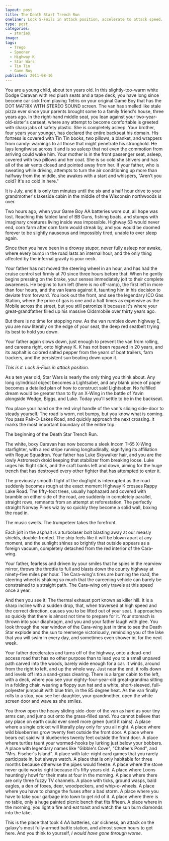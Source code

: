 ```yaml
---
layout: post
title: The Death Start Trench Run
oneliner: Lock S-Foils in attack position, accelerate to attack speed. Set your deflector on double front.
type: post
categories:
  - stories
image:
tags:
  - Trego
  - Spooner
  - Highway K
  - Star Wars
  - Tin Tin
  - Game Boy
published: 2011-08-16
---
```


You are a young child, about ten years old. In this slightly-too-warm white Dodge Caravan with red plush seats and a tape deck, you have long since become car sick from playing Tetris on your original Game Boy that has the DOT MATRIX WITH STEREO SOUND screen. The van has smelled like stale pizza ever since your parents brought some to a family friend's house, three years ago. In the right-hand middle seat, you lean against your two-year-old-sister's carseat, where any attempt to become comfortable is greeted with sharp jabs of safety plastic. She is completely asleep. Your brother, four years your younger, has declared the entire backseat his domain. His fortress is covered with Tin Tin books, two pillows, a blanket, and wrappers from candy: warnings to all those that might penetrate his stronghold. He lays lengthwise across it and is so asleep that not even the commotion from arriving could wake him. Your mother is in the front passenger seat, asleep, covered with two pillows and her coat. She is so cold she shivers and has all of the air vents closed and pointed away from her. If your father, who is sweating while driving, attempts to turn the air conditioning up more than halfway from the middle, she awakes with a start and whispers, "Aren't you cold? It's so cold in here."

It is July, and it is only ten minutes until the six and a half hour drive to your grandmother's lakeside cabin in the middle of the Wisconsin northwoods is over.

Two hours ago, when your Game Boy AA batteries wore out, all hope was lost. Reaching this fabled land of BB Guns, fishing boats, and stumps with imaginary creatures living inside was impossible. Highway 53 would never end, corn farm after corn farm would streak by, and you would be doomed forever to be slightly nauseous and impossibly tired, unable to ever sleep again. 

Since then you have been in a drowsy stupor, never fully asleep nor awake, where every bump in the road lasts an internal hour, and the only thing affected by the infernal gravity is your neck.

Your father has not moved the steering wheel in an hour, and has had the cruise control set firmly at 70 since three hours before that. When he gently begins pressing on the brake, your senses immediately jolt to their complete awareness. He begins to turn left (there is no off-ramp), the first left in more than four hours, and the van leans against it, taunting him in his decision to deviate from forward. You look out the front, and see the legendary ICO Gas Station, where the price of gas is one and a half times as expensive as the Mobile across the street, but you still patronize it because it's where your great-grandfather filled up his massive Oldsmobile over thirty years ago.

But there is no time for stopping now. As the van rumbles down highway E, you are now literally on the edge of your seat, the deep red seatbelt trying its best to hold you down.

Your father again slows down, just enough to prevent the van from rolling, and careens right, onto highway K. K has not been repaved in 20 years, and its asphalt is colored salted pepper from the years of boat trailers, farm trackers, and the persistent sun beating down upon it.

_This is it. Lock S-Foils in attack position._

As a ten year old, Star Wars is nearly the only thing you think about. Any long cylindrical object becomes a Lightsaber, and any blank piece of paper becomes a detailed plan of how to construct said Lightsaber. No fulfilled dream would be greater than to fly an X-Wing in the battle of Yavin alongside Wedge, Biggs, and Luke. Today you'll settle to be in the backseat.

You place your hand on the red vinyl handle of the van's sliding side-door to steady yourself. The road is worn, not bumpy, but you know what is coming. You pass Pair-O-Lakes Road, and quickly approach the next crossing. It marks the most important boundary of the entire trip.

The beginning of the Death Star Trench Run.

The white, boxy Caravan has now become a sleek Incom T-65 X-Wing starfighter, with a red stripe running longitudinally, signifying its affiliation with Rogue Squadron. Your father has Luke Skywalker hair, and you are the lowly Astromech droid keeping that stabilizer from breaking loose. Luke urges his flight stick, and the craft banks left and down, aiming for the huge trench that has destroyed every other fighter that has attempted to enter it. 

The previously smooth flight of the dogfight is interrupted as the road suddenly becomes rough at the exact moment Highway K crosses Rappy Lake Road. The fifty-foot trees, usually haphazard and covered with bramble on either side of the road, are suddenly in completely parallel, straight rows, remnants from an attempt at reforestation. The perfectly straight Norway Pines wiz by so quickly they become a solid wall, boxing the road in. 

The music swells. The trumpeteer takes the forefront.

Each jolt in the asphalt is a turbolaser bolt blasting away at our measly shields, double-fronted. The ship feels like it will be blown apart at any moment, and the sunlight shines so brightly that outside appears as a foreign vacuum, completely detached from the red interior of the Cara-wing.

Your father, fearless and driven by your smiles that he spies in the rearview mirror, throws the throttle to full and blasts down the county highway at ninety-five miles per hour. The Cara-wing's tires are burning the road, the steering wheel is shaking so much that the careening vehicle can barely be constrained to a straight path. The Cara-wing only travels at this speed once a year.

And then you see it. The thermal exhaust port known as killer hill. It is a sharp incline with a sudden drop, that, when traversed at high speed and the correct direction, causes you to be lifted out of your seat. It approaches so quickly that there is almost not time to prepare for it. Your stomach is thrown into your diaphragm, and you and your father laugh with glee. You look through the rear window of the Cara-wing just in time to see the Death Star explode and the sun to reemerge victoriously, reminding you of the lake that you will swim in every day, and sometimes even shower in, for the next week.

Your father decelerates and turns off of the highway, onto a dead-end access road that has no other purpose than to lead you to a small unpaved path carved into the woods, barely wide enough for a car. It winds, around from the right to left, and up the whole way. Just near the end, it rolls down and levels off into a sand-grass clearing. There is a larger cabin to the left, with a deck, where you see your eighty-four-year-old great-grandma sitting in a folding chair, wearing a floppy sun hat and a white, short-sleeved, full-polyester jumpsuit with blue trim, in the 85 degree heat. As the van finally rolls to a stop, you see her daughter, your grandmother, open the white screen door and wave as she smiles.

You throw open the heavy sliding side-door of the van as hard as your tiny arms can, and jump out onto the grass-filled sand. You cannot believe that any place on earth could ever smell more green (until it rains). A place where a single cricket will literally play only for you all night. A place where wild blueberries grow twenty feet outside the front door. A place where bears eat said wild blueberries twenty feet outside the front door. A place where turtles taunt your wormed-hooks by lurking just below your bobbers. A place with legendary names like "Gibble's Cove", "Chafee's Pond", and "Mrs. Fischer's Island". A place with late-night card games that you rarely participate in, but always watch. A place that is only habitable for three months because otherwise the pipes would freeze. A place where the stove never quite works right because it's fifty years old. A place where Loons hauntingly howl for their mate at four in the morning. A place where there are only three fuzzy TV channels. A place with ticks, ground wasps, bald eagles, a den of foxes, deer, woodpeckers, and whip-o-wheels. A place where you have to change the fuses after a bad storm. A place where you have to take your garbage into town to get rid of it. A place where there is no table, only a huge painted picnic bench that fits fifteen. A place where in the morning, you light a fire and eat toast and watch the sun burn diamonds into the lake.

This is the place that took 4 AA batteries, car sickness, an attack on the galaxy's most fully-armed battle station, and almost seven hours to get here. And you think to yourself, _I would have gone through worse_.
